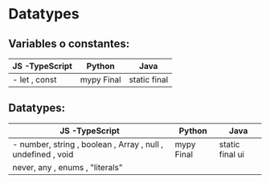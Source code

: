 # Datatypes
## Variables o constantes:
|JS -TypeScript  |Python  |Java  |
|--|--|--|
|- let , const|mypy Final  | static final 

## Datatypes:
|JS -TypeScript  |Python  |Java  |
|--|--|--|
|- number, string , boolean , Array , null , undefined , void |mypy Final  | static final ui|
|never, any , enums , "literals"  ||



<!--stackedit_data:
eyJoaXN0b3J5IjpbLTE4OTU3OTc3MTUsLTE3NTIwODY3NDUsND
AxMjg1MTE1LC03OTAxODk3NzEsLTExNTczMzMxMjksLTEyMDQ0
Mjg2MzksMTYxOTkzNTIzXX0=
-->